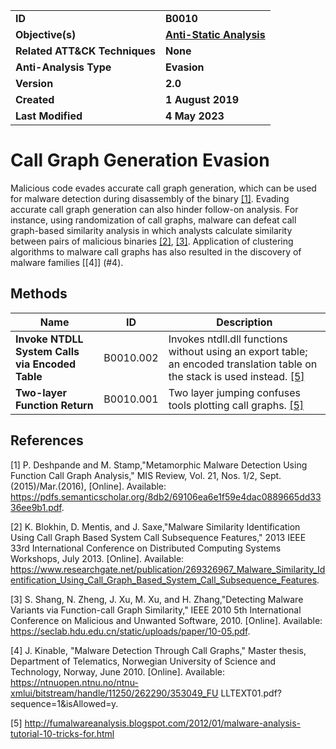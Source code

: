 <table>
<tr>
<td><b>ID</b></td>
<td><b>B0010</b></td>
</tr>
<tr>
<td><b>Objective(s)</b></td>
<td><b><a href="../anti-static-analysis">Anti-Static Analysis</a></b></td>
</tr>
<tr>
<td><b>Related ATT&CK Techniques</b></td>
<td><b>None</b></td>
</tr>
<tr>
<td><b>Anti-Analysis Type</b></td>
<td><b>Evasion</b></td>
</tr>
<tr>
<td><b>Version</b></td>
<td><b>2.0</b></td>
</tr>
<tr>
<td><b>Created</b></td>
<td><b>1 August 2019</b></td>
</tr>
<tr>
<td><b>Last Modified</b></td>
<td><b>4 May 2023</b></td>
</tr>
</table>


# Call Graph Generation Evasion

Malicious code evades accurate call graph generation, which can be used for malware detection during disassembly of the binary [[1]](#1). Evading accurate call graph generation can also hinder follow-on analysis. For instance, using randomization of call graphs, malware can defeat call graph-based similarity analysis in which analysts calculate similarity between pairs of malicious binaries [[2]](#2), [[3]](#3). Application of clustering algorithms to malware call graphs has also resulted in the discovery of malware families [[4]] (#4). 

## Methods

|Name|ID|Description|
|---|---|---|
|**Invoke NTDLL System Calls via Encoded Table**|B0010.002|Invokes ntdll.dll functions without using an export table; an encoded translation table on the stack is used instead. [[5]](#5)|
|**Two-layer Function Return**|B0010.001|Two layer jumping confuses tools plotting call graphs. [[5]](#5)|

## References

<a name="1">[1]</a> P. Deshpande and M. Stamp,"Metamorphic Malware Detection Using Function Call Graph Analysis," MIS Review, Vol. 21, Nos. 1/2, Sept.(2015)/Mar.(2016), [Online]. Available: https://pdfs.semanticscholar.org/8db2/69106ea6e1f59e4dac0889665dd3336ee9b1.pdf.

<a name="2">[2]</a> K. Blokhin, D. Mentis, and J. Saxe,"Malware Similarity Identification Using Call Graph Based System Call Subsequence Features," 2013 IEEE 33rd International Conference on Distributed Computing Systems Workshops, July 2013. [Online]. Available: https://www.researchgate.net/publication/269326967_Malware_Similarity_Identification_Using_Call_Graph_Based_System_Call_Subsequence_Features.

<a name="3">[3]</a> S. Shang, N. Zheng, J. Xu, M. Xu, and H. Zhang,"Detecting Malware Variants via Function-call Graph Similarity," IEEE 2010 5th International Conference on Malicious and Unwanted Software, 2010. [Online]. Available: https://seclab.hdu.edu.cn/static/uploads/paper/10-05.pdf.

<a name="4">[4]</a> J. Kinable, "Malware Detection Through Call Graphs," Master thesis, Department of Telematics, Norwegian University of Science and Technology, Norway, June 2010. [Online]. Available: https://ntnuopen.ntnu.no/ntnu-xmlui/bitstream/handle/11250/262290/353049_FU LLTEXT01.pdf?sequence=1&isAllowed=y.

<a name="5">[5]</a> http://fumalwareanalysis.blogspot.com/2012/01/malware-analysis-tutorial-10-tricks-for.html
